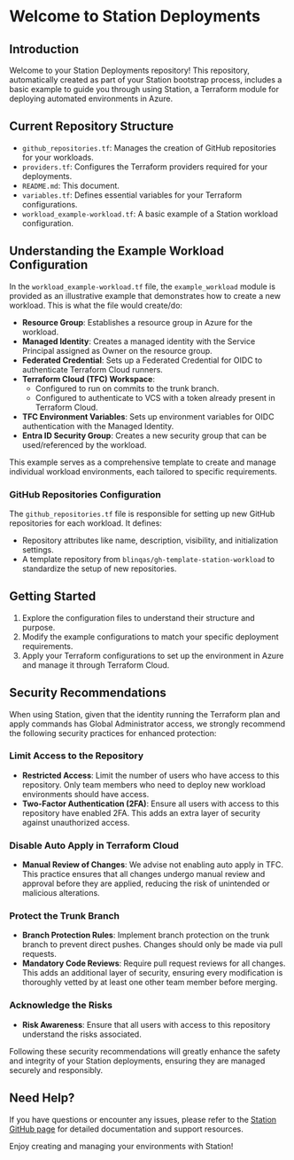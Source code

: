 # Welcome to Station Deployments

## Introduction

Welcome to your Station Deployments repository! This repository, automatically created as part of your Station bootstrap process, includes a basic example to guide you through using Station, a Terraform module for deploying automated environments in Azure.

## Current Repository Structure

- `github_repositories.tf`: Manages the creation of GitHub repositories for your workloads.
- `providers.tf`: Configures the Terraform providers required for your deployments.
- `README.md`: This document.
- `variables.tf`: Defines essential variables for your Terraform configurations.
- `workload_example-workload.tf`: A basic example of a Station workload configuration.

## Understanding the Example Workload Configuration

In the `workload_example-workload.tf` file, the `example_workload` module is provided as an illustrative example that demonstrates how to create a new workload. This is what the file would create/do:

- **Resource Group**: Establishes a resource group in Azure for the workload.
- **Managed Identity**: Creates a managed identity with the Service Principal assigned as Owner on the resource group.
- **Federated Credential**: Sets up a Federated Credential for OIDC to authenticate Terraform Cloud runners.
- **Terraform Cloud (TFC) Workspace**:
  - Configured to run on commits to the trunk branch.
  - Configured to authenticate to VCS with a token already present in Terraform Cloud.
- **TFC Environment Variables**: Sets up environment variables for OIDC authentication with the Managed Identity.
- **Entra ID Security Group**: Creates a new security group that can be used/referenced by the workload.

This example serves as a comprehensive template to create and manage individual workload environments, each tailored to specific requirements.


### GitHub Repositories Configuration

The `github_repositories.tf` file is responsible for setting up new GitHub repositories for each workload. It defines:

- Repository attributes like name, description, visibility, and initialization settings.
- A template repository from `blinqas/gh-template-station-workload` to standardize the setup of new repositories.


## Getting Started

1. Explore the configuration files to understand their structure and purpose.
2. Modify the example configurations to match your specific deployment requirements.
3. Apply your Terraform configurations to set up the environment in Azure and manage it through Terraform Cloud.


## Security Recommendations

When using Station, given that the identity running the Terraform plan and apply commands has Global Administrator access, we strongly recommend the following security practices for enhanced protection:

### Limit Access to the Repository

- **Restricted Access**: Limit the number of users who have access to this repository. Only team members who need to deploy new workload environments should have access.
- **Two-Factor Authentication (2FA)**: Ensure all users with access to this repository have enabled 2FA. This adds an extra layer of security against unauthorized access.

### Disable Auto Apply in Terraform Cloud

- **Manual Review of Changes**: We advise not enabling auto apply in TFC. This practice ensures that all changes undergo manual review and approval before they are applied, reducing the risk of unintended or malicious alterations.

### Protect the Trunk Branch

- **Branch Protection Rules**: Implement branch protection on the trunk branch to prevent direct pushes. Changes should only be made via pull requests.
- **Mandatory Code Reviews**: Require pull request reviews for all changes. This adds an additional layer of security, ensuring every modification is thoroughly vetted by at least one other team member before merging.

### Acknowledge the Risks

- **Risk Awareness**: Ensure that all users with access to this repository understand the risks associated.

Following these security recommendations will greatly enhance the safety and integrity of your Station deployments, ensuring they are managed securely and responsibly.


## Need Help?

If you have questions or encounter any issues, please refer to the [Station GitHub page](https://github.com/blinqas/station) for detailed documentation and support resources.

Enjoy creating and managing your environments with Station!
